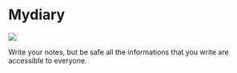 # Mydiary

![](https://www.google.com/imgres?imgurl=https%3A%2F%2Fimages-eu.ssl-images-amazon.com%2Fimages%2FI%2F411gi8LKGRL.png&imgrefurl=https%3A%2F%2Fwww.amazon.it%2FScrittor-A-simple-note-app%2Fdp%2FB07FF2YR6N&tbnid=XvboLf5MrXHk5M&vet=12ahUKEwjTlI_s05jrAhUsIMUKHb_RDdMQMygAegUIARCnAQ..i&docid=CVEL96eIVxzzMM&w=512&h=512&q=scrittor%20logo%20png&ved=2ahUKEwjTlI_s05jrAhUsIMUKHb_RDdMQMygAegUIARCnAQ)

Write your notes, but be safe all the informations that you write are accessible to everyone.
